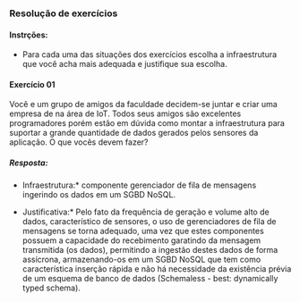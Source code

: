 ### Resolução de exercícios
#### Instrções:
* Para cada uma das situações dos exercícios escolha a infraestrutura que você acha mais adequada e justifique sua escolha.

#### Exercício 01
Você e um grupo de amigos da faculdade decidem-se juntar e criar uma empresa de na área de IoT. Todos seus amigos são excelentes programadores porém estão em dúvida como montar a infraestrutura para suportar a grande quantidade de dados gerados pelos sensores da aplicação. O que vocês devem fazer?

##### Resposta:

* Infraestrutura:* componente gerenciador de fila de mensagens ingerindo os dados em um SGBD NoSQL.

* Justificativa:*
Pelo fato da frequência de geração e volume alto de dados, característico de sensores, o uso de gerenciadores de fila de mensagens se torna adequado, uma vez que estes componentes possuem a capacidade do recebimento garatindo da mensagem transmitida (os dados), permitindo a ingestão destes dados de forma assícrona, armazenando-os em um SGBD NoSQL que tem como característica inserção rápida e não há necessidade da existência prévia de um esquema de banco de dados (Schemaless - best: dynamically typed schema).
